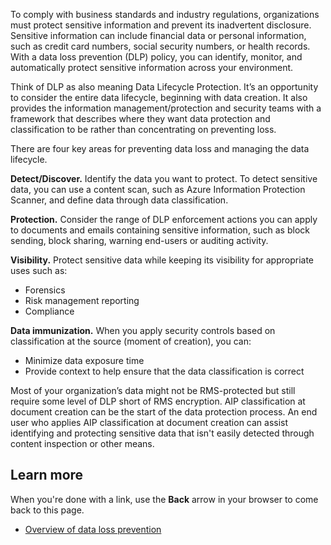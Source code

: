 To comply with business standards and industry regulations, organizations must protect sensitive information and prevent its inadvertent disclosure. Sensitive information can include financial data or personal information, such as credit card numbers, social security numbers, or health records. With a data loss prevention (DLP) policy, you can identify, monitor, and automatically protect sensitive information across your environment.

Think of DLP as also meaning Data Lifecycle Protection. It’s an opportunity to consider the entire data lifecycle, beginning with data creation. It also provides the information management/protection and security teams with a framework that describes where they want data protection and classification to be rather than concentrating on preventing loss.

There are four key areas for preventing data loss and managing the data lifecycle.

**Detect/Discover.** Identify the data you want to protect. To detect sensitive data, you can use a content scan, such as Azure Information Protection Scanner, and define data through data classification.

**Protection.** Consider the range of DLP enforcement actions you can apply to documents and emails containing sensitive information, such as block sending, block sharing, warning end-users or auditing activity. 

**Visibility.** Protect sensitive data while keeping its visibility for appropriate uses such as:

- Forensics
- Risk management reporting
- Compliance

**Data immunization.** When you apply security controls based on classification at the source (moment of creation), you can:

- Minimize data exposure time
- Provide context to help ensure that the data classification is correct

Most of your organization’s data might not be RMS-protected but still require some level of DLP short of RMS encryption. AIP classification at document creation can be the start of the data protection process. An end user who applies AIP classification at document creation can assist identifying and protecting sensitive data that isn't easily detected through content inspection or other means.

## Learn more

When you're done with a link, use the **Back** arrow in your browser to come back to this page.

- [Overview of data loss prevention](/microsoft-365/compliance/data-loss-prevention-policies)
